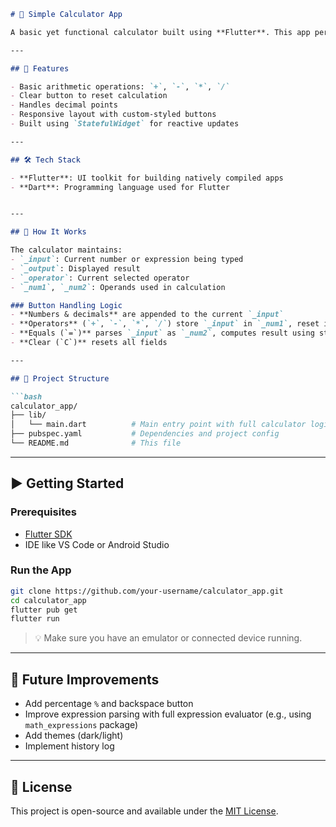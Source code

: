 

````markdown
# 📱 Simple Calculator App

A basic yet functional calculator built using **Flutter**. This app performs simple arithmetic operations such as addition, subtraction, multiplication, and division. The UI is designed to be clean and user-friendly, making it ideal for beginners exploring Flutter development.

---

## 🚀 Features

- Basic arithmetic operations: `+`, `-`, `*`, `/`
- Clear button to reset calculation
- Handles decimal points
- Responsive layout with custom-styled buttons
- Built using `StatefulWidget` for reactive updates

---

## 🛠️ Tech Stack

- **Flutter**: UI toolkit for building natively compiled apps
- **Dart**: Programming language used for Flutter


---

## 🧠 How It Works

The calculator maintains:
- `_input`: Current number or expression being typed
- `_output`: Displayed result
- `_operator`: Current selected operator
- `_num1`, `_num2`: Operands used in calculation

### Button Handling Logic
- **Numbers & decimals** are appended to the current `_input`
- **Operators** (`+`, `-`, `*`, `/`) store `_input` in `_num1`, reset input, and store the operator
- **Equals (`=`)** parses `_input` as `_num2`, computes result using stored operator
- **Clear (`C`)** resets all fields

---

## 📂 Project Structure

```bash
calculator_app/
├── lib/
│   └── main.dart          # Main entry point with full calculator logic
├── pubspec.yaml           # Dependencies and project config
└── README.md              # This file
````

---

## ▶️ Getting Started

### Prerequisites

* [Flutter SDK](https://flutter.dev/docs/get-started/install)
* IDE like VS Code or Android Studio

### Run the App

```bash
git clone https://github.com/your-username/calculator_app.git
cd calculator_app
flutter pub get
flutter run
```

> 💡 Make sure you have an emulator or connected device running.

---

## 🔧 Future Improvements

* Add percentage `%` and backspace button
* Improve expression parsing with full expression evaluator (e.g., using `math_expressions` package)
* Add themes (dark/light)
* Implement history log

---



## 📄 License

This project is open-source and available under the [MIT License](LICENSE).


